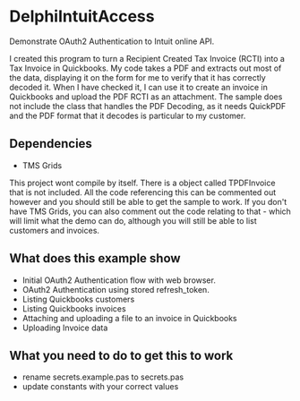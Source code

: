 # DelphiIntuitAccess
Demonstrate OAuth2 Authentication to Intuit online API.

I created this program to turn a Recipient Created Tax Invoice (RCTI) into a Tax Invoice in Quickbooks.  My code takes a PDF and extracts out most of the data, displaying it on the form for me to verify that it has correctly decoded it.  When I have checked it, I can use it to create an invoice in Quickbooks and upload the PDF RCTI as an attachment.  The sample does not include the class that handles the PDF Decoding, as it needs QuickPDF and the PDF format that it decodes is particular to my customer.

## Dependencies
  - TMS Grids
  
This project wont compile by itself.  There is a object called TPDFInvoice that is not included.  All the code referencing this can be commented out however and you should still be able to get the sample to work.  If you don't have TMS Grids, you can also comment out the code relating to that - which will limit what the demo can do, although you will still be able to list customers and invoices.

## What does this example show
  - Initial OAuth2 Authentication flow with web browser.
  - OAuth2 Authentication using stored refresh_token.
  - Listing Quickbooks customers
  - Listing Quickbooks invoices
  - Attaching and uploading a file to an invoice in Quickbooks
  - Uploading Invoice data
  
## What you need to do to get this to work
  - rename secrets.example.pas to secrets.pas
  - update constants with your correct values